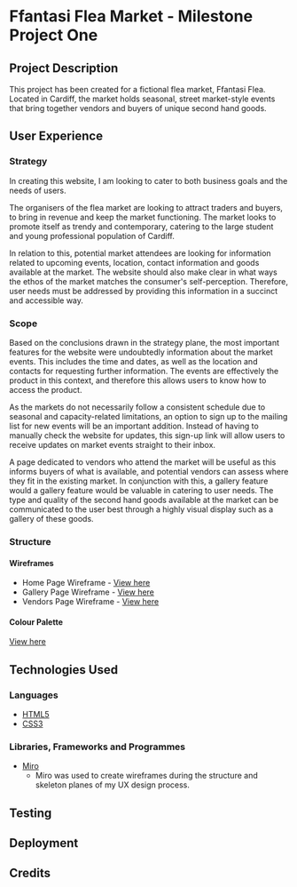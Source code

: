 # Ffantasi Flea Market - Milestone Project One

## Project Description
This project has been created for a fictional flea market, Ffantasi Flea. Located in Cardiff, the market holds seasonal, street market-style events that bring together vendors and buyers of unique second hand goods.

## User Experience

### Strategy
In creating this website, I am looking to cater to both business goals and the needs of users.

The organisers of the flea market are looking to attract traders and buyers, to bring in revenue and keep the market functioning. The market looks to promote itself as trendy and contemporary, catering to the large student and young professional population of Cardiff. 

In relation to this, potential market attendees are looking for information related to upcoming events, location, contact information and goods available at the market. The website should also make clear in what ways the ethos of the market matches the consumer's self-perception. Therefore, user needs must be addressed by providing this information in a succinct and accessible way.

### Scope

Based on the conclusions drawn in the strategy plane, the most important features for the website were undoubtedly information about the market events. This includes the time and dates, as well as the location and contacts for requesting further information. The events are effectively the product in this context, and therefore this allows users to know how to access the product.

As the markets do not necessarily follow a consistent schedule due to seasonal and capacity-related limitations, an option to sign up to the mailing list for new events will be an important addition. Instead of having to manually check the website for updates, this sign-up link will allow users to receive updates on market events straight to their inbox. 

A page dedicated to vendors who attend the market will be useful as this informs buyers of what is available, and potential vendors can assess where they fit in the existing market. In conjunction with this, a gallery feature would a gallery feature would be valuable in catering to user needs. The type and quality of the second hand goods available at the market can be communicated to the user best through a highly visual display such as a gallery of these goods.

### Structure




#### Wireframes

- Home Page Wireframe - [View here](/assets/images/ffantasi-home-wireframe.png)
- Gallery Page Wireframe - [View here](/assets/images/ffantasi-gallery-wireframe.png)
- Vendors Page Wireframe - [View here](/assets/images/ffantasi-vendors-wireframe.png)

#### Colour Palette
[View here](/assets/images/colour-palette.png)

## Technologies Used

### Languages
- [HTML5](https://en.wikipedia.org/wiki/HTML5)
- [CSS3](https://en.wikipedia.org/wiki/CSS)

### Libraries, Frameworks and Programmes
- [Miro](https://miro.com/)
    - Miro was used to create wireframes during the structure and skeleton planes of my UX design process.

## Testing

## Deployment

## Credits